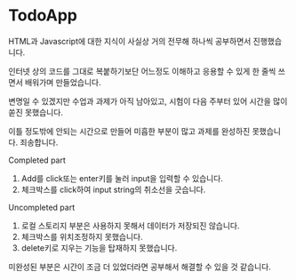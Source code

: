 # TodoApp

HTML과 Javascript에 대한 지식이 사실상 거의 전무해 하나씩 공부하면서 진행했습니다.

인터넷 상의 코드를 그대로 복붙하기보단 어느정도 이해하고 응용할 수 있게 한 줄씩 쓰면서 배워가며 만들었습니다.

변명일 수 있겠지만 수업과 과제가 아직 남아있고, 시험이 다음 주부터 있어 시간을 많이 쏟진 못했습니다. 

이틀 정도밖에 안되는 시간으로 만들어 미흡한 부분이 많고 과제를 완성하진 못했습니다. 죄송합니다.


Completed part
1. Add를 click또는 enter키를 눌러 input을 입력할 수 있습니다.
2. 체크박스를 click하여 input string의 취소선을 긋습니다.


Uncompleted part
1. 로컬 스토리지 부분은 사용하지 못해서 데이터가 저장되진 않습니다.
2. 체크박스를 위치조정하지 못했습니다. 
3. delete키로 지우는 기능을 탑재하지 못했습니다. 


미완성된 부분은 시간이 조금 더 있었더라면 공부해서 해결할 수 있을 것 같습니다.
